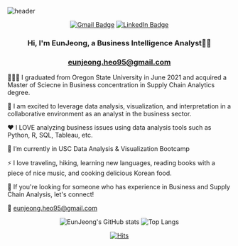 ![header](https://capsule-render.vercel.app/api?type=waving&height=150)

<div align="center">
 

[![Gmail Badge](https://img.shields.io/badge/Gmail-d14836?style=flat-square&logo=Gmail&logoColor=white&align=&link=mailto:hej6853@gmail.com)](mailto:hej6853@gmail.com)
[![LinkedIn Badge](https://img.shields.io/badge/-LinkedIn-2a7bdd?style=flat-square&logo=LinkedIn&logoColor=white&Align=50&link=https://www.linkedin.com/in/eunjeongheo/)](https://www.linkedin.com/in/eunjeongheo/)

</div>
 

### <div align="center">Hi, I'm EunJeong, a Business Intelligence Analyst👨‍💻 </div> 
### <div align="center">eunjeong.heo95@gmail.com </div> 


<div align="left">

👩🏻‍🎓 I graduated from Oregon State University in June 2021 and acquired a Master of Sciecne in Business concentration in Supply Chain Analytics degree.

👾 I am excited to leverage data analysis, visualization, and interpretation in a collaborative environment as an analyst in the business sector.

❤️ I LOVE analyzing business issues using data analysis tools such as Python, R, SQL, Tableau, etc.

🌱 I’m currently in USC Data Analysis & Visualization Bootcamp 

⚡ I love traveling, hiking, learning new languages, reading books with a piece of nice music, and cooking delicious Korean food.   
 
🤝 If you're looking for someone who has experience in Business and Supply Chain Analysis, let's connect!
 
📧 eunjeong.heo95@gmail.com
  
  </div>  




 <div align=center>

![EunJeong's GitHub stats](https://github-readme-stats.vercel.app/api?username=hej6853&theme=dracula&show_icons=true) 
![Top Langs](https://github-readme-stats.vercel.app/api/top-langs/?username=hej6853&layout=compact&bg_color=282a36&title_color=ff6e96&text_color=f8f8f2)

</div>




 <div align=center>

[![Hits](https://hits.seeyoufarm.com/api/count/incr/badge.svg?url=https%3A%2F%2Fgithub.com%2Fgjbae1212%2Fhitcounter&count_bg=%23DB9FFF&title_bg=%237A598E&icon=civicrm.svg&fontAlign=70&icon_color=%23E7E7E7&title=hits&edge_flat=false)](https://hits.seeyoufarm.com)

</div>
